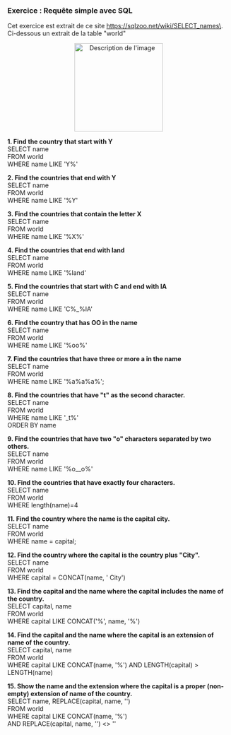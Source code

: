 ### **Exercice : Requête simple avec SQL** ### 

Cet exercice est extrait de ce site https://sqlzoo.net/wiki/SELECT_names\. Ci-dessous un extrait de la table "world"

<div align="center">
  <img src="https://github.com/user-attachments/assets/ad71b0fe-f9e0-464e-9fc6-c3beebd292d8" alt="Description de l'image" width="200"/>
</div>

**1.	Find the country that start with Y**\
SELECT name\
FROM world\
WHERE name LIKE 'Y%'

**2.	Find the countries that end with Y**\
SELECT name\
FROM world\
WHERE name LIKE '%Y'

**3.	Find the countries that contain the letter X**\
SELECT name\
FROM world\
WHERE name LIKE '%X%'

**4.	Find the countries that end with land**\
SELECT name\
FROM world\
WHERE name LIKE '%land'

**5.	Find the countries that start with C and end with IA**\
SELECT name\
FROM world\
WHERE name LIKE 'C%_%IA'

**6.	Find the country that has OO in the name**\
SELECT name\
FROM world\
WHERE name LIKE '%oo%'

**7.	Find the countries that have three or more a in the name**\
SELECT name\
FROM world\
WHERE name LIKE '%a%a%a%';

**8.	Find the countries that have "t" as the second character.**\
SELECT name\
FROM world\
WHERE name LIKE '_t%'\
ORDER BY name

**9.	Find the countries that have two "o" characters separated by two others.**\
SELECT name\
FROM world\
WHERE name LIKE '%o__o%'

**10.	Find the countries that have exactly four characters.**\
SELECT name\
FROM world\
WHERE length(name)=4

**11.	Find the country where the name is the capital city.**\
SELECT name\
FROM world\
WHERE name = capital;

**12.	Find the country where the capital is the country plus "City".**\
SELECT name\
FROM world\
WHERE capital = CONCAT(name, ' City')

**13.	Find the capital and the name where the capital includes the name of the country.**\
SELECT capital, name\
FROM world\
WHERE capital LIKE CONCAT('%', name, '%')

**14.	Find the capital and the name where the capital is an extension of name of the country.**\
SELECT capital, name\
FROM world\
WHERE capital LIKE CONCAT(name, '%') AND LENGTH(capital) > LENGTH(name)

**15.	Show the name and the extension where the capital is a proper (non-empty) extension of name of the country.**\
SELECT name, REPLACE(capital, name, '')\
FROM world\
WHERE capital LIKE CONCAT(name, '%')\
AND REPLACE(capital, name, '') <> ''























